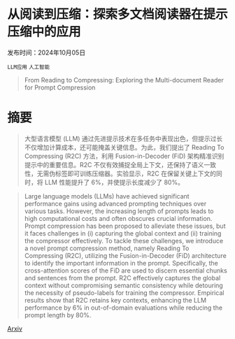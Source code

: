 # 从阅读到压缩：探索多文档阅读器在提示压缩中的应用

发布时间：2024年10月05日

`LLM应用` `人工智能`

> From Reading to Compressing: Exploring the Multi-document Reader for Prompt Compression

# 摘要

> 大型语言模型 (LLM) 通过先进提示技术在多任务中表现出色，但提示过长不仅增加计算成本，还可能掩盖关键信息。为此，我们提出了 Reading To Compressing (R2C) 方法，利用 Fusion-in-Decoder (FiD) 架构精准识别提示中的重要信息。R2C 不仅有效捕捉全局上下文，还保持了语义一致性，无需伪标签即可训练压缩器。实验显示，R2C 在保留关键上下文的同时，将 LLM 性能提升了 6%，并使提示长度减少了 80%。

> Large language models (LLMs) have achieved significant performance gains using advanced prompting techniques over various tasks. However, the increasing length of prompts leads to high computational costs and often obscures crucial information. Prompt compression has been proposed to alleviate these issues, but it faces challenges in (i) capturing the global context and (ii) training the compressor effectively. To tackle these challenges, we introduce a novel prompt compression method, namely Reading To Compressing (R2C), utilizing the Fusion-in-Decoder (FiD) architecture to identify the important information in the prompt. Specifically, the cross-attention scores of the FiD are used to discern essential chunks and sentences from the prompt. R2C effectively captures the global context without compromising semantic consistency while detouring the necessity of pseudo-labels for training the compressor. Empirical results show that R2C retains key contexts, enhancing the LLM performance by 6% in out-of-domain evaluations while reducing the prompt length by 80%.

[Arxiv](https://arxiv.org/abs/2410.04139)